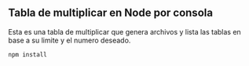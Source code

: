 

## Tabla de multiplicar en Node por consola

Esta es una tabla de multiplicar que genera archivos y lista las tablas en base a su limite y el numero deseado.

```
npm install
```
